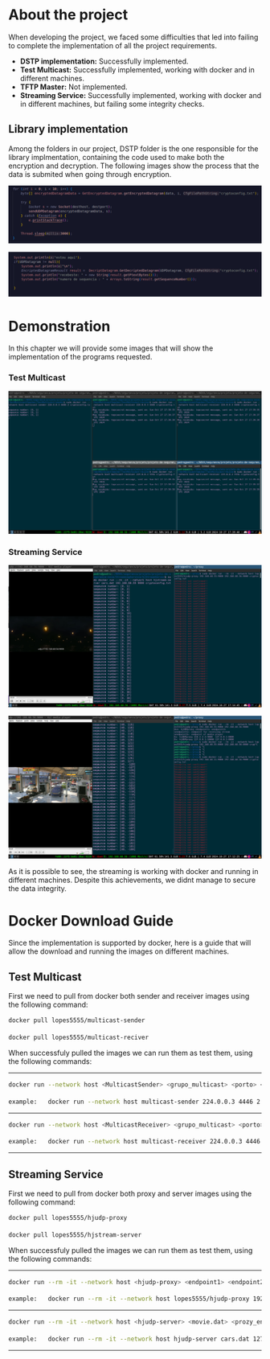 # About the project

When developing the project, we faced some difficulties that led into failing to complete the implementation of all the project requirements. 

- **DSTP implementation:** Successfully implemented.
- **Test Multicast:** Successfully implemented, working with docker and in different machines.
- **TFTP Master:** Not implemented.
- **Streaming Service:** Successfully implemented, working with docker and in different machines, but failing some integrity checks.

## Library implementation

Among the folders in our project, DSTP folder is the one responsible for the library implmentation, containing the code used to make both the encryption and decryption. The following images show the process that the data is submited when going through encryption.

![Code](/images/bible1.png)

![Code](/images/bible2.png)

# Demonstration

In this chapter we will provide some images that will show the implementation of the programs requested.

### Test Multicast

![Multicasting](/images/multicasting.png)

### Streaming Service

![Streaming image 1](/images/streaming.png)

![Streaming image 2](/images/streaming2.png)

As it is possible to see, the streaming is working with docker and running in different machines. Despite this achievements, we didnt manage to secure the data integrity.

# Docker Download Guide

Since the implementation is supported by docker, here is a guide that will allow the download and running the images on different machines.

## Test Multicast

First we need to pull from docker both sender and receiver images using the following command:
```bash
docker pull lopes5555/multicast-sender

docker pull lopes5555/multicast-reciver
```

When successfuly pulled the images we can run them as test them, using the following commands:

---
```bash
docker run --network host <MulticastSender> <grupo_multicast> <porto> <time-interval> <cryptoconfig_path>

example:   docker run --network host multicast-sender 224.0.0.3 4446 2 cryptoconfig.txt
```
---
```bash
docker run --network host <MulticastReceiver> <grupo_multicast> <porto> <cryptoconfig_path>

example:   docker run --network host multicast-receiver 224.0.0.3 4446 cryptoconfig.txt
```
---

## Streaming Service

First we need to pull from docker both proxy and server images using the following command:
```bash
docker pull lopes5555/hjudp-proxy

docker pull lopes5555/hjstream-server
```

When successfuly pulled the images we can run them as test them, using the following commands:

---
```bash
docker run --rm -it --network host <hjudp-proxy> <endpoint1> <endpoint2> <cryptoconfig_path>

example:   docker run --rm -it --network host lopes5555/hjudp-proxy 192.168.68.55:9000 192.168.68.56:9000 cryptoconfig.txt
```
---
```bash
docker run --rm -it --network host <hjudp-server> <movie.dat> <prozy_endpoint> <cryptoconfig.txt>

example:   docker run --rm -it --network host hjudp-server cars.dat 127.0.0.2 9000 cryptoconfig.txt
```
---